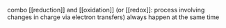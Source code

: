 combo [[reduction]] and [[oxidation]] (or [[redox]]: process involving changes in charge via electron transfers) always happen at the same time
